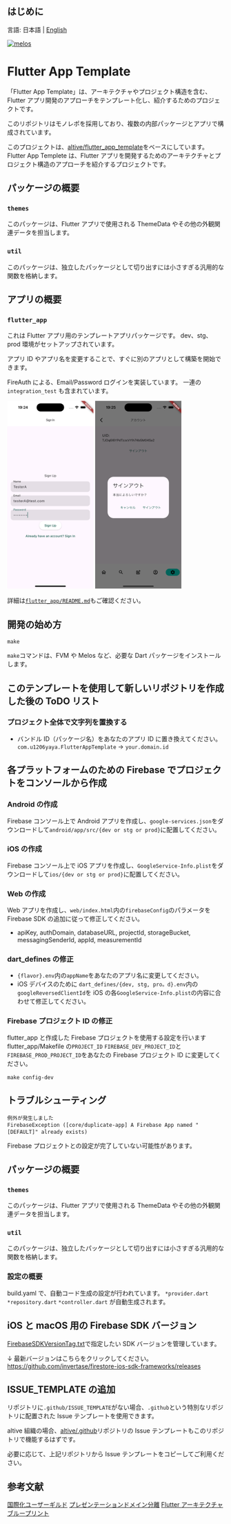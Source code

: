 ## はじめに

言語: 日本語 | [English](/docs/en/GET_STARTED.md)

[![melos](https://img.shields.io/badge/maintained%20with-melos-f700ff.svg?style=flat-square)](https://github.com/invertase/melos)

# Flutter App Template

「Flutter App Template」は、アーキテクチャやプロジェクト構造を含む、Flutter アプリ開発のアプローチをテンプレート化し、紹介するためのプロジェクトです。

このリポジトリはモノレポを採用しており、複数の内部パッケージとアプリで構成されています。

このプロジェクトは、[altive/flutter_app_template](https://github.com/altive/flutter_app_template)をベースにしています。Flutter App Templete は、Flutter アプリを開発するためのアーキテクチャとプロジェクト構造のアプローチを紹介するプロジェクトです。

## パッケージの概要

### `themes`

このパッケージは、Flutter アプリで使用される ThemeData やその他の外観関連データを担当します。

### `util`

このパッケージは、独立したパッケージとして切り出すには小さすぎる汎用的な関数を格納します。

## アプリの概要

### `flutter_app`

これは Flutter アプリ用のテンプレートアプリパッケージです。
dev、stg、prod 環境がセットアップされています。

アプリ ID やアプリ名を変更することで、すぐに別のアプリとして構築を開始できます。

FireAuth による、Email/Password ログインを実装しています。
一連の `integration_test` も含まれています。

<p align="left">
  <img src="docs/images/sign-up.png" width="200">
  <img src="docs/images/sign-out.png" width="200">
</p>

詳細は[`flutter_app/README.md`](/packages/flutter_app/docs/ja/GET_STARTED.md)もご確認ください。

## 開発の始め方

```shell
make
```

`make`コマンドは、FVM や Melos など、必要な Dart パッケージをインストールします。

## このテンプレートを使用して新しいリポジトリを作成した後の ToDO リスト

### プロジェクト全体で文字列を置換する

- バンドル ID（パッケージ名）をあなたのアプリ ID に置き換えてください。
  `com.u1206yaya.FlutterAppTemplate` -> `your.domain.id`

## 各プラットフォームのための Firebase でプロジェクトをコンソールから作成

### Android の作成

Firebase コンソール上で Android アプリを作成し、`google-services.json`をダウンロードして`android/app/src/{dev or stg or prod}`に配置してください。

### iOS の作成

Firebase コンソール上で iOS アプリを作成し、`GoogleService-Info.plist`をダウンロードして`ios/{dev or stg or prod}`に配置してください。

### Web の作成

Web アプリを作成し、`web/index.html`内の`firebaseConfig`のパラメータを Firebase SDK の追加に従って修正してください。

- apiKey, authDomain, databaseURL, projectId, storageBucket, messagingSenderId, appId, measurementId

### dart_defines の修正

- `{flavor}.env`内の`appName`をあなたのアプリ名に変更してください。
- iOS デバイスのために `dart_defines/{dev, stg, pro。d}.env`内の`googleReversedClientId`を iOS の各`GoogleService-Info.plist`の内容に合わせて修正してください。

### Firebase プロジェクト ID の修正

flutter_app と作成した Firebase プロジェクトを使用する設定を行います
flutter_app/Makefile の`PROJECT_ID` `FIREBASE_DEV_PROJECT_ID`と`FIREBASE_PROD_PROJECT_ID`をあなたの Firebase プロジェクト ID に変更してください。

```
make config-dev
```

## トラブルシューティング

```
例外が発生しました
FirebaseException ([core/duplicate-app] A Firebase App named "[DEFAULT]" already exists)
```

Firebase プロジェクトとの設定が完了していない可能性があります。

## パッケージの概要

### `themes`

このパッケージは、Flutter アプリで使用される ThemeData やその他の外観関連データを担当します。

### `util`

このパッケージは、独立したパッケージとして切り出すには小さすぎる汎用的な関数を格納します。

### 設定の概要

build.yaml で、自動コード生成の設定が行われています。
`*provider.dart` `*repository.dart` `*controller.dart` が自動生成されます。

## iOS と macOS 用の Firebase SDK バージョン

[FirebaseSDKVersionTag.txt](FirebaseSDKVersionTag.txt)で指定したい SDK バージョンを管理しています。

↓ 最新バージョンはこちらをクリックしてください。
https://github.com/invertase/firestore-ios-sdk-frameworks/releases

## ISSUE_TEMPLATE の追加

リポジトリに`.github/ISSUE_TEMPLATE`がない場合、`.github`という特別なリポジトリに配置された Issue テンプレートを使用できます。

altive 組織の場合、[altive/.github](https://github.com/altive/.github/)リポジトリの Issue テンプレートもこのリポジトリで機能するはずです。

必要に応じて、上記リポジトリから Issue テンプレートをコピーしてご利用ください。

## 参考文献

[国際化ユーザーギルド](https://docs.google.com/document/d/10e0saTfAv32OZLRmONy866vnaw0I2jwL8zukykpgWBc/)
[プレゼンテーションドメイン分離](https://martinfowler.com/bliki/PresentationDomainSeparation.html)
[Flutter アーキテクチャ ブループリント](https://github.com/wasabeef/flutter-architecture-blueprints)
